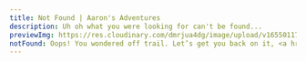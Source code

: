```yaml
---
title: Not Found | Aaron's Adventures
description: Uh oh what you were looking for can't be found...
previewImg: https://res.cloudinary.com/dmrjua4dg/image/upload/v1655011722/Adventure%20Blog/dirty-harrys-peak/mountain-1.jpg
notFound: Oops! You wondered off trail. Let’s get you back on it, <a href="/">click here.</a>
---
```


